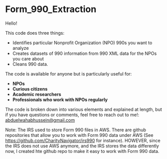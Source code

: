 # Form_990_Extraction

Hello!

This code does three things: 
- Identifies particular Nonprofit Organization (NPO) 990s you want to analyze
- Creates datasets of 990 information from 990 XML data for the NPOs you care about
- Cleans 990 data.

The code is available for anyone but is particularly useful for: 
- **NPOs**
- **Curious citizens**
- **Academic researchers**
- **Professionals who work with NPOs regularly**


The code is broken down into various elements and explained at length, but if you have questions or comments, feel free to reach out to me!: abduelwahabhussein@gmail.com

Note: The IRS used to store Form 990 files in AWS. There are github repositories that allow you to work with Form 990 data under AWS (See https://github.com/CharityNavigator/irs990 for instance). HOWEVER, since the IRS does not use AWS anymore, and the IRS stores the data differently now, I created hte github repo to make it easy to work with Form 990 data. 
